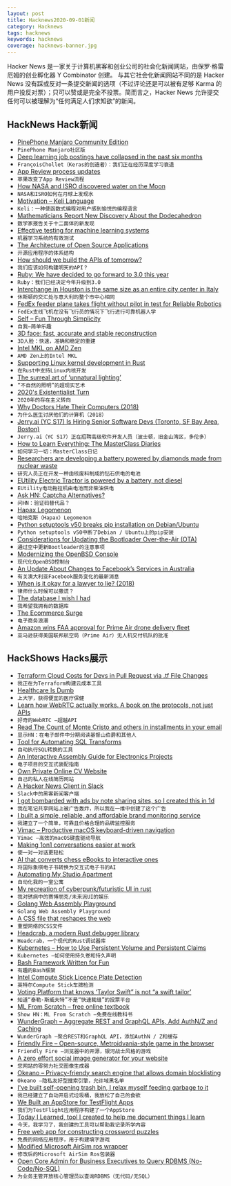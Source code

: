 ```yaml
---
layout: post
title: Hacknews2020-09-01新闻
category: Hacknews
tags: hacknews
keywords: hacknews
coverage: hacknews-banner.jpg
---
```


Hacker News 是一家关于计算机黑客和创业公司的社会化新闻网站，由保罗·格雷厄姆的创业孵化器 Y Combinator 创建。
与其它社会化新闻网站不同的是 Hacker News 没有踩或反对一条提交新闻的选项（不过评论还是可以被有足够 Karma 的用户投反对票）；只可以赞或是完全不投票。简而言之，Hacker News 允许提交任何可以被理解为“任何满足人们求知欲”的新闻。

## HackNews Hack新闻


- [PinePhone Manjaro Community Edition](https://www.pine64.org/2020/08/31/pinephone-manjaro-community-edition/)
- `PinePhone Manjaro社区版`
- [Deep learning job postings have collapsed in the past six months](https://twitter.com/fchollet/status/1300137812872765440)
- `FrançoisChollet（Keras的创造者）：我们正在经历深度学习衰退`
- [App Review process updates](https://developer.apple.com/news/?id=84w3e5bm)
- `苹果改变了App Review流程`
- [How NASA and ISRO discovered water on the Moon](https://jatan.space/how-nasa-and-chandrayaan-discovered-water-on-the-moon/)
- `NASA和ISRO如何在月球上发现水`
- [Motivation – Keli Language](https://keli-language.gitbook.io/doc/)
- `Keli：一种使函数式编程对用户感到愉悦的编程语言`
- [Mathematicians Report New Discovery About the Dodecahedron](https://www.quantamagazine.org/mathematicians-report-new-discovery-about-the-dodecahedron-20200831/)
- `数学家报告关于十二面体的新发现`
- [Effective testing for machine learning systems](https://www.jeremyjordan.me/testing-ml/)
- `机器学习系统的有效测试`
- [The Architecture of Open Source Applications](https://aosabook.org/en/index.html)
- `开源应用程序的体系结构`
- [How should we build the APIs of tomorrow?](https://increment.com/apis/how-we-should-build-apis-tomorrow/)
- `我们应该如何构建明天的API？`
- [Ruby: We have decided to go forward to 3.0 this year](https://github.com/ruby/ruby/commit/21c62fb670b1646c5051a46d29081523cd782f11)
- `Ruby：我们已经决定今年升级到3.0`
- [Interchange in Houston is the same size as an entire city center in Italy](https://www.texasmonthly.com/politics/highway-interchange-houston-same-size-city-italy/)
- `休斯顿的交汇处与意大利的整个市中心相同`
- [FedEx feeder plane takes flight without pilot in test for Reliable Robotics](https://www.commercialappeal.com/story/money/industries/logistics/2020/08/28/fedex-plane-autonomous-flight-reliable-robotics/5655258002/)
- `FedEx支线飞机在没有飞行员的情况下飞行进行可靠机器人学`
- [Self – Fun Through Simplicity](https://selflanguage.org/)
- `自我–简单乐趣`
- [3D face: fast, accurate and stable reconstruction](https://github.com/cleardusk/3DDFA_V2)
- `3D人脸：快速，准确和稳定的重建`
- [Intel MKL on AMD Zen](https://danieldk.eu/Posts/2020-08-31-MKL-Zen.html)
- `AMD Zen上的Intel MKL`
- [Supporting Linux kernel development in Rust](https://lwn.net/SubscriberLink/829858/281103f9c6fd0dc2/)
- `在Rust中支持Linux内核开发`
- [The surreal art of ‘unnatural lighting’](https://www.nationalgeographic.com/magazine/2020/09/the-surreal-art-of-unnatural-lighting/)
- `“不自然的照明”的超现实艺术`
- [2020's Existentialist Turn](https://bostonreview.net/philosophy-religion/carmen-lea-dege-2020s-existentialist-turn)
- `2020年的存在主义转向`
- [Why Doctors Hate Their Computers (2018)](https://www.newyorker.com/magazine/2018/11/12/why-doctors-hate-their-computers)
- `为什么医生讨厌他们的计算机（2018）`
- [Jerry.ai (YC S17) Is Hiring Senior Software Devs (Toronto, SF Bay Area, Boston)](https://apply.workable.com/jerry/j/F4762CDFF8/)
- `Jerry.ai（YC S17）正在招聘高级软件开发人员（波士顿，旧金山湾区，多伦多）`
- [How to Learn Everything: The MasterClass Diaries](https://longreads.com/2020/08/20/how-to-learn-everything-the-masterclass-diaries/)
- `如何学习一切：MasterClass日记`
- [Researchers are developing a battery powered by diamonds made from nuclear waste](https://www.wired.com/story/are-radioactive-diamond-batteries-a-cure-for-nuclear-waste/)
- `研究人员正在开发一种由核废料制成的钻石供电的电池`
- [EUtility Electric Tractor is powered by a battery, not diesel](https://newatlas.com/environment/solectrac-eutility-electric-tractor/)
- `EUtility电动拖拉机由电池而非柴油供电`
- [Ask HN: Captcha Alternatives?](item?id=24334657)
- `问HN：验证码替代品？`
- [Hapax Legomenon](https://www.atlasobscura.com/articles/hapax-legomenon-hapaxes)
- `哈帕克斯（Hapax）Legomenon`
- [Python setuptools v50 breaks pip installation on Debian/Ubuntu](https://github.com/pypa/setuptools/issues/2350)
- `Python setuptools v50中断了Debian / Ubuntu上的pip安装`
- [Considerations for Updating the Bootloader Over-the-Air (OTA)](https://www.embedded-computing.com/home-page/considerations-for-updating-the-over-the-air-bootloader)
- `通过空中更新Bootloader的注意事项`
- [Modernizing the OpenBSD Console](https://www.cambus.net/modernizing-the-openbsd-console/)
- `现代化OpenBSD控制台`
- [An Update About Changes to Facebook’s Services in Australia](https://about.fb.com/news/2020/08/changes-to-facebooks-services-in-australia/)
- `有关澳大利亚Facebook服务变化的最新消息`
- [When is it okay for a lawyer to lie? (2018)](https://www.americanbar.org/news/abanews/publications/youraba/2018/december-2018/when-is-it-okay-for-a-lawyer-to-lie--/)
- `律师什么时候可以撒谎？ `
- [The database I wish I had](https://euandre.org/2020/08/31/the-database-i-wish-i-had.html)
- `我希望我拥有的数据库`
- [The Ecommerce Surge](https://www.ben-evans.com/benedictevans/2020/8/18/the-ecommerce-surge)
- `电子商务浪潮`
- [Amazon wins FAA approval for Prime Air drone delivery fleet](https://www.cnbc.com/2020/08/31/amazon-prime-now-drone-delivery-fleet-gets-faa-approval.html)
- `亚马逊获得美国联邦航空局（Prime Air）无人机交付机队的批准`


## HackShows Hacks展示

- [ Terraform Cloud Costs for Devs in Pull Request via .tf File Changes](https://github.com/aliscott/infracost)
- `我正在为Terraform构建云成本工具`
- [ Healthcare Is Dumb](https://healthcareisdumb.com/)
- `上大学，获得便宜的医疗保健`
- [ Learn how WebRTC actually works. A book on the protocols, not just APIs](https://webrtcforthecurious.com/)
- `好奇的WebRTC –超越API`
- [ Read The Count of Monte Cristo and others in installments in your email](https://www.serialliterature.com/)
- `显示HN：在电子邮件中分期阅读基督山伯爵和其他人`
- [ Tool for Automating SQL Transforms](item?id=24307677)
- `自动执行SQL转换的工具`
- [ An Interactive Assembly Guide for Electronics Projects](https://kitspace.org/interactive_bom/?github.com/mattvenn/teensy-audio-fx)
- `电子项目的交互式装配指南`
- [ Own Private Online CV Website](https://kwickbox.cloud)
- `自己的私人在线简历网站`
- [ A Hacker News Client in Slack](https://slack.com/apps/A0187LHV5QC-digest)
- `Slack中的黑客新闻客户端`
- [ I got bombarded with ads by note sharing sites, so I created this in 1d](https://nnote.cc)
- `我在笔记共享网站上被广告轰炸，所以我在一维中创建了这个广告`
- [ I built a simple, reliable, and affordable brand monitoring service](https://brandchirps.com/?#)
- `我建立了一个简单，可靠且价格合理的品牌监控服务`
- [ Vimac – Productive macOS keyboard-driven navigation](http://vimacapp.com)
- `Vimac –高效的macOS键盘驱动导航`
- [ Making 1on1 conversations easier at work](https://github.com/olwflynn/okrconversation)
- `使一对一对话更轻松`
- [ AI that converts chess eBooks to interactive ones](https://ebook.chessvision.ai/)
- `将国际象棋电子书转换为交互式电子书的AI`
- [ Automating My Studio Apartment](https://blog.digitalbunker.dev/2020/08/30/automating-my-san-francisco-studio-part-1/)
- `自动化我的一室公寓`
- [ My recreation of cyberpunk/futuristic UI in rust](https://ivanceras.github.io/futuristic-ui/)
- `我对锈病中的赛博朋克/未来派UI的娱乐`
- [ Golang Web Assembly Playground](https://app.qvault.io/playground/go)
- `Golang Web Assembly Playground`
- [ A CSS file that reshapes the web](https://github.com/propjockey/augmented-ui)
- `重塑网络的CSS文件`
- [ Headcrab, a modern Rust debugger library](https://github.com/headcrab-rs/headcrab)
- `Headcrab，一个现代的Rust调试器库`
- [ Kubernetes – How to Use Persistent Volume and Persistent Claims](https://youtu.be/1FTJQOvAGOY)
- `Kubernetes –如何使用持久卷和持久声明`
- [ Bash Framework Written for Fun](https://github.com/mindaugasbarysas/bashwithnails)
- `有趣的Bash框架`
- [ Intel Compute Stick Licence Plate Detection](https://github.com/s3nh/licence-plate-tf)
- `英特尔Compute Stick车牌检测`
- [ Voting Platform that knows ‘Taylor Swift” is not “a swift tailor’](https://ayetap.com/disrupters)
- `知道“泰勒·斯威夫特”不是“快速裁缝”的投票平台`
- [ ML From Scratch – free online textbook](https://dafriedman97.github.io/mlbook/content/introduction.html)
- `Show HN：ML From Scratch –免费在线教科书`
- [ WunderGraph – Aggregate REST and GraphQL APIs, Add AuthN/Z and Caching](item?id=24329651)
- `WunderGraph –聚合REST和GraphQL API，添加AuthN / Z和缓存`
- [ Friendly Fire – Open-source, Metroidvania-style game in the browser](https://friendlyfiregame.com/)
- `Friendly Fire –浏览器中的开源，银河战士风格的游戏`
- [ A zero effort social image generator for your website](https://www.mugshotbot.com)
- `您网站的零努力社交图像生成器`
- [ Okeano – Privacy-friendy search engine that allows domain blocklisting](https://okeano.com/)
- `Okeano –隐私友好型搜索引擎，允许域黑名单`
- [ I've built self-opening trash bin, I relax myself feeding garbage to it](https://github.com/ivanilves/arduino-sketches/tree/master/basurito)
- `我已经建立了自动开启式垃圾桶，我放松了自己的食欲`
- [ We Built an AppStore for TestFlight Apps](https://testflight.live/)
- `我们为TestFlight应用程序构建了一个AppStore`
- [ Today I Learned, tool I created to help me document things I learn](https://todayilearned.wiki/)
- `今天，我学习了，我创建的工具可以帮助我记录所学内容`
- [ Free web app for constructing crossword puzzles](https://www.crosserville.com)
- `免费的网络应用程序，用于构建填字游戏`
- [ Modified Microsoft AirSim ros wrapper](https://github.com/GimpelZhang/airsim_ros)
- `修改后的Microsoft AirSim Ros包装器`
- [ Open Core Admin for Business Executives to Query RDBMS (No-Code/No-SQL)](https://github.com/brainless/dwata)
- `为业务主管开放核心管理员以查询RDBMS（无代码/无SQL）`

